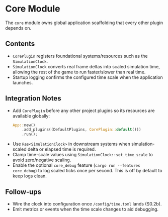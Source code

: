 # Core Module

The `core` module owns global application scaffolding that every other plugin depends on.

## Contents
- `CorePlugin` registers foundational systems/resources such as the `SimulationClock`.
- `SimulationClock` converts real frame deltas into scaled simulation time, allowing the rest of the game to run faster/slower than real time.
- Startup logging confirms the configured time scale when the application launches.

## Integration Notes
- Add `CorePlugin` before any other project plugins so its resources are available globally:
  ```rust
  App::new()
      .add_plugins((DefaultPlugins, CorePlugin::default()))
      .run();
  ```
- Use `Res<SimulationClock>` in downstream systems when simulation-scaled delta or elapsed time is required.
- Clamp time-scale values using `SimulationClock::set_time_scale` to avoid zero/negative scaling.
- Enable the optional `core_debug` feature (`cargo run --features core_debug`) to log scaled ticks once per second. This is off by default to keep logs clean.

## Follow-ups
- Wire the clock into configuration once `/config/time.toml` lands (S0.2b).
- Emit metrics or events when the time scale changes to aid debugging.
